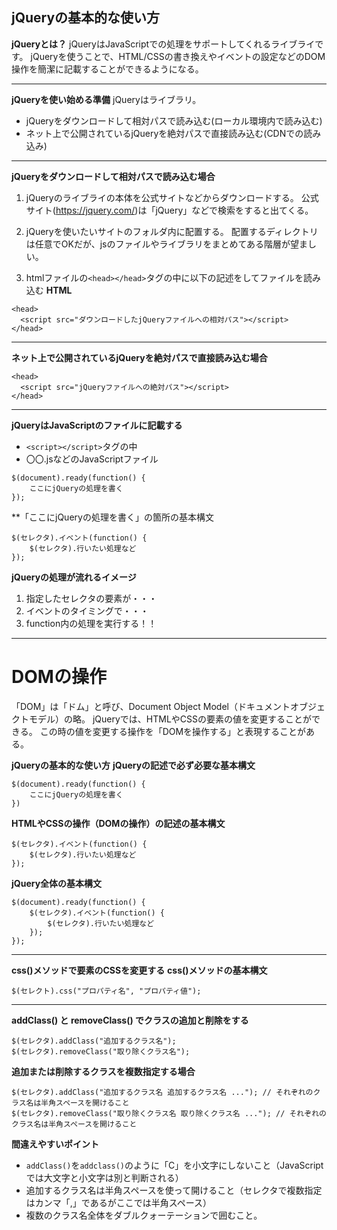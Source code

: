 ## jQueryの基本的な使い方

**jQueryとは？**
jQueryはJavaScriptでの処理をサポートしてくれるライブライです。
jQueryを使うことで、HTML/CSSの書き換えやイベントの設定などのDOM操作を簡潔に記載することができるようになる。

---
**jQueryを使い始める準備**
jQueryはライブラリ。
- jQueryをダウンロードして相対パスで読み込む(ローカル環境内で読み込む)
- ネット上で公開されているjQueryを絶対パスで直接読み込む(CDNでの読み込み)

---
**jQueryをダウンロードして相対パスで読み込む場合**
1. jQueryのライブライの本体を公式サイトなどからダウンロードする。
   公式サイト(https://jquery.com/)は「jQuery」などで検索をすると出てくる。

2. jQueryを使いたいサイトのフォルダ内に配置する。
   配置するディレクトリは任意でOKだが、jsのファイルやライブラリをまとめてある階層が望ましい。

3. htmlファイルの`<head></head>`タグの中に以下の記述をしてファイルを読み込む
**HTML**
```
<head>
  <script src="ダウンロードしたjQueryファイルへの相対パス"></script>
</head>
```

---
**ネット上で公開されているjQueryを絶対パスで直接読み込む場合**
```
<head>
  <script src="jQueryファイルへの絶対パス"></script>
</head>
```

---
**jQueryはJavaScriptのファイルに記載する**
- `<script></script>`タグの中
- 〇〇.jsなどのJavaScriptファイル
```
$(document).ready(function() {
    ここにjQueryの処理を書く
});
```

**「ここにjQueryの処理を書く」の箇所の基本構文
```
$(セレクタ).イベント(function() {
    $(セレクタ).行いたい処理など
});
```

**jQueryの処理が流れるイメージ**
1. 指定したセレクタの要素が・・・
2. イベントのタイミングで・・・
3. function内の処理を実行する！！

---
# DOMの操作
「DOM」は「ドム」と呼び、Document Object Model（ドキュメントオブジェクトモデル）の略。
jQueryでは、HTMLやCSSの要素の値を変更することができる。
この時の値を変更する操作を「DOMを操作する」と表現することがある。

**jQueryの基本的な使い方**
**jQueryの記述で必ず必要な基本構文**
```
$(document).ready(function() {
    ここにjQueryの処理を書く
})
```

**HTMLやCSSの操作（DOMの操作）の記述の基本構文**
```
$(セレクタ).イベント(function() {
    $(セレクタ).行いたい処理など
});
```

**jQuery全体の基本構文**
```
$(document).ready(function() {
    $(セレクタ).イベント(function() {
        $(セレクタ).行いたい処理など
    });
});
```

---
**css()メソッドで要素のCSSを変更する**
**css()メソッドの基本構文**
```
$(セレクト).css("プロパティ名", "プロパティ値");
```

---
**addClass() と removeClass() でクラスの追加と削除をする**
```
$(セレクタ).addClass("追加するクラス名");
$(セレクタ).removeClass("取り除くクラス名");
```

**追加または削除するクラスを複数指定する場合**
```
$(セレクタ).addClass("追加するクラス名 追加するクラス名 ..."); // それぞれのクラス名は半角スペースを開けること
$(セレクタ).removeClass("取り除くクラス名 取り除くクラス名 ..."); // それぞれのクラス名は半角スペースを開けること
```

**間違えやすいポイント**
- `addClass()`を`addclass()`のように「C」を小文字にしないこと（JavaScriptでは大文字と小文字は別と判断される）
- 追加するクラス名は半角スペースを使って開けること（セレクタで複数指定はカンマ「,」であるがここでは半角スペース）
- 複数のクラス名全体をダブルクォーテーションで囲むこと。
